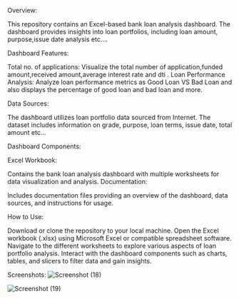 Overview:

This repository contains an Excel-based bank loan analysis dashboard. The dashboard provides insights into loan portfolios, including loan amount, purpose,issue date analysis etc....

Dashboard Features:

Total no. of applications: Visualize the total number of application,funded amount,received amount,average interest rate and dti .
Loan Performance Analysis: Analyze loan performance metrics as Good Loan VS Bad Loan and also displays the percentage of good loan and bad loan and more.


Data Sources:

The dashboard utilizes loan portfolio data sourced from Internet. The dataset includes information on grade, purpose, loan terms, issue date, total amount etc...

Dashboard Components:

Excel Workbook:

Contains the bank loan analysis dashboard with multiple worksheets for data visualization and analysis.
Documentation:

Includes documentation files providing an overview of the dashboard, data sources, and instructions for usage.

How to Use:

Download or clone the repository to your local machine.
Open the Excel workbook (.xlsx) using Microsoft Excel or compatible spreadsheet software.
Navigate to the different worksheets to explore various aspects of loan portfolio analysis.
Interact with the dashboard components such as charts, tables, and slicers to filter data and gain insights.

Screenshots:
![Screenshot (18)](https://github.com/Soundharya1971/BANK-LOAN-ANALYSIS/assets/113370317/8b4cd151-12c8-496d-a5dd-6ecfa193def4)


















![Screenshot (19)](https://github.com/Soundharya1971/BANK-LOAN-ANALYSIS/assets/113370317/d94920e5-d354-43cd-abba-4574d7b65420)

